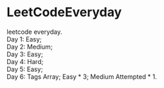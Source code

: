 # LeetCodeEveryday
leetcode everyday.<br>
Day 1: Easy;<br>
Day 2: Medium;<br>
Day 3: Easy;<br>
Day 4: Hard;<br>
Day 5: Easy;<br>
Day 6: Tags Array; Easy * 3; Medium Attempted * 1.<br>
